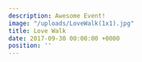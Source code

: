 ```yaml
---
description: Awesome Event!
image: "/uploads/LoveWalk(1x1).jpg"
title: Love Walk
date: 2017-09-30 00:00:00 +0000
position: ''
---
```

